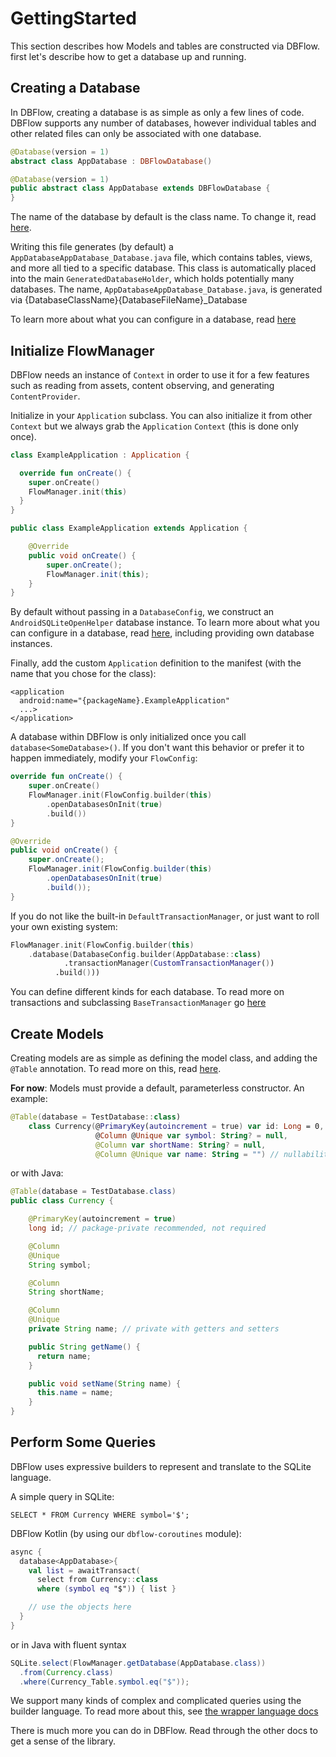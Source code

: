 # GettingStarted

This section describes how Models and tables are constructed via DBFlow. first let's describe how to get a database up and running.

## Creating a Database

In DBFlow, creating a database is as simple as only a few lines of code. DBFlow supports any number of databases, however individual tables and other related files can only be associated with one database.

```kotlin
@Database(version = 1)
abstract class AppDatabase : DBFlowDatabase()
```

```java
@Database(version = 1)
public abstract class AppDatabase extends DBFlowDatabase {
}
```

The name of the database by default is the class name. To change it, read [here](usage/databases.md).

Writing this file generates \(by default\) a `AppDatabaseAppDatabase_Database.java` file, which contains tables, views, and more all tied to a specific database. This class is automatically placed into the main `GeneratedDatabaseHolder`, which holds potentially many databases. The name, `AppDatabaseAppDatabase_Database.java`, is generated via {DatabaseClassName}{DatabaseFileName}\_Database

To learn more about what you can configure in a database, read [here](usage/databases.md)

## Initialize FlowManager

DBFlow needs an instance of `Context` in order to use it for a few features such as reading from assets, content observing, and generating `ContentProvider`.

Initialize in your `Application` subclass. You can also initialize it from other `Context` but we always grab the `Application` `Context` \(this is done only once\).

```kotlin
class ExampleApplication : Application {

  override fun onCreate() {
    super.onCreate()
    FlowManager.init(this)
  }
}
```

```java
public class ExampleApplication extends Application {

    @Override
    public void onCreate() {
        super.onCreate();
        FlowManager.init(this);
    }
}
```

By default without passing in a `DatabaseConfig`, we construct an `AndroidSQLiteOpenHelper` database instance. To learn more about what you can configure in a database, read [here](usage/databases.md), including providing own database instances.

Finally, add the custom `Application` definition to the manifest \(with the name that you chose for the class\):

```markup
<application
  android:name="{packageName}.ExampleApplication"
  ...>
</application>
```

A database within DBFlow is only initialized once you call `database<SomeDatabase>()`. If you don't want this behavior or prefer it to happen immediately, modify your `FlowConfig`:

```kotlin
override fun onCreate() {
    super.onCreate()
    FlowManager.init(FlowConfig.builder(this)
        .openDatabasesOnInit(true)
        .build())
}
```

```java
@Override
public void onCreate() {
    super.onCreate();
    FlowManager.init(FlowConfig.builder(this)
        .openDatabasesOnInit(true)
        .build());
}
```

If you do not like the built-in `DefaultTransactionManager`, or just want to roll your own existing system:

```kotlin
FlowManager.init(FlowConfig.builder(this)
    .database(DatabaseConfig.builder(AppDatabase::class)
            .transactionManager(CustomTransactionManager())
          .build()))
```

You can define different kinds for each database. To read more on transactions and subclassing `BaseTransactionManager` go [here](usage/storingdata.md)

## Create Models

Creating models are as simple as defining the model class, and adding the `@Table` annotation. To read more on this, read [here](usage/models.md).

**For now**: Models must provide a default, parameterless constructor. An example:

```kotlin
@Table(database = TestDatabase::class)
    class Currency(@PrimaryKey(autoincrement = true) var id: Long = 0,
                   @Column @Unique var symbol: String? = null,
                   @Column var shortName: String? = null,
                   @Column @Unique var name: String = "") // nullability of fields are respected. We will not assign a null value to this field.
```

or with Java:

```java
@Table(database = TestDatabase.class)
public class Currency {

    @PrimaryKey(autoincrement = true)
    long id; // package-private recommended, not required

    @Column
    @Unique
    String symbol;

    @Column
    String shortName;

    @Column
    @Unique
    private String name; // private with getters and setters

    public String getName() {
      return name;
    }

    public void setName(String name) {
      this.name = name;
    }
}
```

## Perform Some Queries

DBFlow uses expressive builders to represent and translate to the SQLite language.

A simple query in SQLite:

```text
SELECT * FROM Currency WHERE symbol='$';
```

DBFlow Kotlin \(by using our `dbflow-coroutines` module\):

```kotlin
async {
  database<AppDatabase>{
    val list = awaitTransact(
      select from Currency::class
      where (symbol eq "$")) { list }

    // use the objects here
  }
}
```

or in Java with fluent syntax

```java
SQLite.select(FlowManager.getDatabase(AppDatabase.class))
  .from(Currency.class)
  .where(Currency_Table.symbol.eq("$"));
```

We support many kinds of complex and complicated queries using the builder language. To read more about this, see [the wrapper language docs](usage/sqlitewrapperlanguage.md)

There is much more you can do in DBFlow. Read through the other docs to get a sense of the library.


